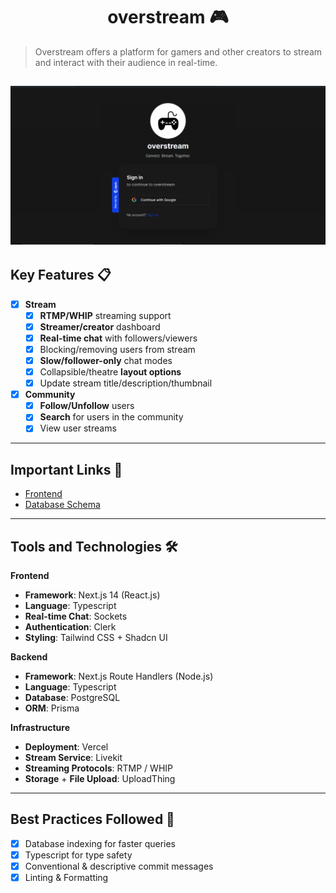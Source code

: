 <h1 align="center">
  overstream 🎮
</h1>

> Overstream offers a platform for gamers and other creators to stream and interact with their audience in real-time.


<img 
src="./docs/assets/auth-1.png" 
alt="overstream"
 />
---

## Key Features 📋
- [x] **Stream**
  - [x] **RTMP/WHIP** streaming support
  - [x] **Streamer/creator** dashboard
  - [x] **Real-time chat** with followers/viewers
  - [x] Blocking/removing users from stream
  - [x] **Slow/follower-only** chat modes
  - [x] Collapsible/theatre **layout options**
  - [x] Update stream title/description/thumbnail
 
- [x] **Community**
  - [x] **Follow/Unfollow** users
  - [x] **Search** for users in the community
  - [x] View user streams

---

## Important Links 🔗

- [Frontend](./docs/FRONTEND.md)
- [Database Schema](./docs/SCHEMA.md)

---

## Tools and Technologies 🛠️

**Frontend**
- **Framework**: Next.js 14 (React.js)
- **Language**: Typescript
- **Real-time Chat**: Sockets
- **Authentication**: Clerk 
- **Styling**: Tailwind CSS + Shadcn UI

**Backend**
- **Framework**:  Next.js Route Handlers (Node.js)
- **Language**: Typescript
- **Database**: PostgreSQL
- **ORM**: Prisma

**Infrastructure**
- **Deployment**: Vercel
- **Stream Service**: Livekit 
- **Streaming Protocols**: RTMP / WHIP 
- **Storage** + **File Upload**: UploadThing

---

## Best Practices Followed 📝

- [x] Database indexing for faster queries
- [x] Typescript for type safety
- [x] Conventional & descriptive commit messages
- [x] Linting & Formatting
